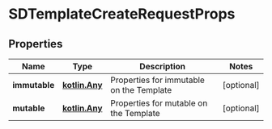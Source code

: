 
# SDTemplateCreateRequestProps

## Properties
Name | Type | Description | Notes
------------ | ------------- | ------------- | -------------
**immutable** | [**kotlin.Any**](.md) | Properties for immutable on the Template |  [optional]
**mutable** | [**kotlin.Any**](.md) | Properties for mutable on the Template |  [optional]




